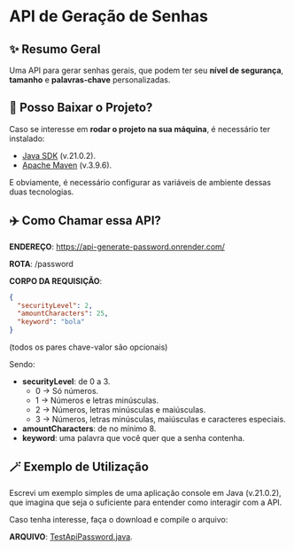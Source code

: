 # API de Geração de Senhas
## ✨ Resumo Geral
Uma API para gerar senhas gerais, que podem ter seu **nível de segurança**, **tamanho** e **palavras-chave** personalizadas.

## 🤔 Posso Baixar o Projeto?
Caso se interesse em **rodar o projeto na sua máquina**, é necessário ter instalado:
- [Java SDK](https://www.oracle.com/br/java/technologies/downloads/) (v.21.0.2).
- [Apache Maven](https://maven.apache.org/download.cgi) (v.3.9.6).

E obviamente, é necessário configurar as variáveis de ambiente dessas duas tecnologias.

## ✈️ Como Chamar essa API?
**ENDEREÇO**: https://api-generate-password.onrender.com/

**ROTA**: /password

**CORPO DA REQUISIÇÃO**:

```json
{
  "securityLevel": 2,
  "amountCharacters": 25,
  "keyword": "bola"
}
```
(todos os pares chave-valor são opcionais)

Sendo:
- **securityLevel**: de 0 a 3.
  - 0 -> Só números.
  - 1 -> Números e letras minúsculas.
  - 2 -> Números, letras minúsculas e maiúsculas.
  - 3 -> Números, letras minúsculas, maiúsculas e caracteres especiais.
- **amountCharacters**: de no mínimo 8.
- **keyword**: uma palavra que você quer que a senha contenha.

## 🪄 Exemplo de Utilização
Escrevi um exemplo simples de uma aplicação console em Java (v.21.0.2), que imagina que seja o suficiente para entender como interagir com a API.

Caso tenha interesse, faça o download e compile o arquivo:

**ARQUIVO**: [TestApiPassword.java](script-test/TestApiPassword.java).
